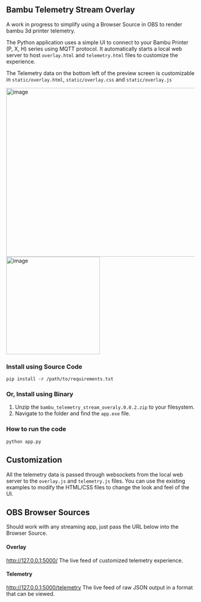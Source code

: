 ## Bambu Telemetry Stream Overlay

A work in progress to simplify using a Browser Source in OBS to render bambu 3d printer telemetry.  

The Python application uses a simple UI to connect to your Bambu Printer (P, X, H) series using MQTT protocol.  It automatically starts a local web server to host `overlay.html` and `telemetry.html` files to customize the experience.  

The Telemetry data on the bottom left of the preview screen is customizable in `static/overlay.html`, `static/overlay.css` and `static/overlay.js`

<img width="800" height="450" alt="image" src="https://assets.acos.games/bambu-telemetry-stream-overlay-0.0.2.webp" />


<img width="250" height="260" alt="image" src="https://github.com/user-attachments/assets/1d446868-d051-4054-a9a2-9240de308afe" />



### Install using Source Code

```
pip install -r /path/to/requirements.txt
```

### Or, Install using Binary

1. Unzip the `bambu_telemetry_stream_overaly.0.0.2.zip` to your filesystem.
2. Navigate to the folder and find the `app.exe` file.

### How to run the code

```
python app.py
```

## Customization

All the telemetry data is passed through websockets from the local web server to the `overlay.js` and `telemetry.js` files.  You can use the existing examples to modify the HTML/CSS files to change the look and feel of the UI.

## OBS Browser Sources
Should work with any streaming app, just pass the URL below into the Browser Source.

#### Overlay
http://127.0.0.1:5000/
The live feed of customized telemetry experience.

#### Telemetry
http://127.0.0.1:5000/telemetry
The live feed of raw JSON output in a format that can be viewed.
